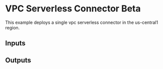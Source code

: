 # VPC Serverless Connector Beta

This example deploys a single vpc serverless connector in the us-central1 region.

<!-- BEGINNING OF PRE-COMMIT-TERRAFORM DOCS HOOK -->
## Inputs


## Outputs


<!-- END OF PRE-COMMIT-TERRAFORM DOCS HOOK -->
